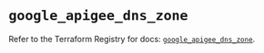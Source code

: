 # `google_apigee_dns_zone`

Refer to the Terraform Registry for docs: [`google_apigee_dns_zone`](https://registry.terraform.io/providers/hashicorp/google/6.33.0/docs/resources/apigee_dns_zone).
